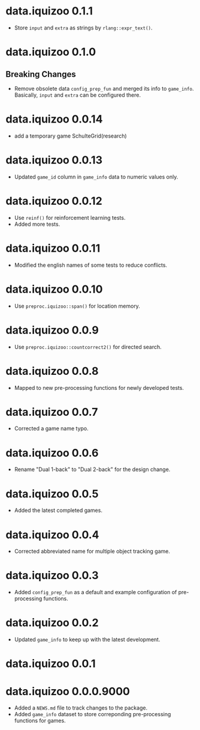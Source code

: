 # data.iquizoo 0.1.1

* Store `input` and `extra` as strings by `rlang::expr_text()`.

# data.iquizoo 0.1.0

## Breaking Changes

* Remove obsolete data `config_prep_fun` and merged its info to `game_info`. Basically, `input` and `extra` can be configured there.

# data.iquizoo 0.0.14

* add a temporary game SchulteGrid(research)

# data.iquizoo 0.0.13

* Updated `game_id` column in `game_info` data to numeric values only.

# data.iquizoo 0.0.12

* Use `reinf()` for reinforcement learning tests.
* Added more tests.

# data.iquizoo 0.0.11

* Modified the english names of some tests to reduce conflicts.

# data.iquizoo 0.0.10

* Use `preproc.iquizoo::span()` for location memory.

# data.iquizoo 0.0.9

* Use `preproc.iquizoo::countcorrect2()` for directed search.

# data.iquizoo 0.0.8

* Mapped to new pre-processing functions for newly developed tests.

# data.iquizoo 0.0.7

* Corrected a game name typo.

# data.iquizoo 0.0.6

* Rename "Dual 1-back" to "Dual 2-back" for the design change.

# data.iquizoo 0.0.5

* Added the latest completed games.

# data.iquizoo 0.0.4

* Corrected abbreviated name for multiple object tracking game.

# data.iquizoo 0.0.3

* Added `config_prep_fun` as a default and example configuration of pre-processing functions.

# data.iquizoo 0.0.2

* Updated `game_info` to keep up with the latest development.

# data.iquizoo 0.0.1

# data.iquizoo 0.0.0.9000

* Added a `NEWS.md` file to track changes to the package.
* Added `game_info` dataset to store correponding pre-processing functions for games.
